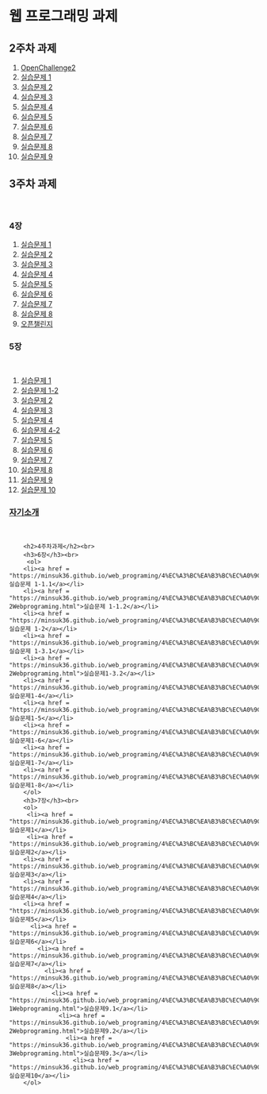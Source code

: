 <!DOCTYPE html>
<html lang="en">
<head>
    <meta charset="UTF-8">
    <meta name="viewport" content="width=device-width, initial-scale=1.0">
   
</head>
<body>
    <h1>웹 프로그래밍 과제</h1>
        <h2>2주차 과제</h2>
        <ol>
            <li><a href = "https://minsuk36.github.io/web_programing/2%EC%A3%BC%EC%B0%A8%20%EA%B3%BC%EC%A0%9C/OpenChallenge2.html">OpenChallenge2</a></li>
            <li><a href = "https://minsuk36.github.io/web_programing/2%EC%A3%BC%EC%B0%A8%20%EA%B3%BC%EC%A0%9C/2.1webprograming.html">실습문제 1</a></li>
            <li><a href = "https://minsuk36.github.io/web_programing/2%EC%A3%BC%EC%B0%A8%20%EA%B3%BC%EC%A0%9C/2.2webprograming.html">실습문제 2</a></li>
            <li><a href = "https://minsuk36.github.io/web_programing/2%EC%A3%BC%EC%B0%A8%20%EA%B3%BC%EC%A0%9C/2.3webprograming.html">실습문제 3</a></li>
            <li><a href = "https://minsuk36.github.io/web_programing/2%EC%A3%BC%EC%B0%A8%20%EA%B3%BC%EC%A0%9C/2.4webprograming.html">실습문제 4</a></li>
            <li><a href = "https://minsuk36.github.io/web_programing/2%EC%A3%BC%EC%B0%A8%20%EA%B3%BC%EC%A0%9C/2.5webprograming.html">실습문제 5</a></li>
            <li><a href = "https://minsuk36.github.io/web_programing/2%EC%A3%BC%EC%B0%A8%20%EA%B3%BC%EC%A0%9C/2.6webprograming.html">실습문제 6</a></li>
            <li><a href = "https://minsuk36.github.io/web_programing/2%EC%A3%BC%EC%B0%A8%20%EA%B3%BC%EC%A0%9C/2.7webprograming.html">실습문제 7</a></li>
            <li><a href = "https://minsuk36.github.io/web_programing/2%EC%A3%BC%EC%B0%A8%20%EA%B3%BC%EC%A0%9C/2.8webprograming.html">실습문제 8</a></li>
            <li><a href = "https://minsuk36.github.io/web_programing/2%EC%A3%BC%EC%B0%A8%20%EA%B3%BC%EC%A0%9C/2.9webprograming.html">실습문제 9</a></li>
        </ol>
        <h2>3주차 과제</h2><br>
        <h3>4장</h3>
       <ol>
            <li><a href = "https://minsuk36.github.io/web_programing/3%EC%A3%BC%EC%B0%A8%EA%B3%BC%EC%A0%9C/4.1webprograming.html">실습문제 1</a></li>
            <li><a href = "https://minsuk36.github.io/web_programing/3%EC%A3%BC%EC%B0%A8%EA%B3%BC%EC%A0%9C/4.2webprograming.html">실습문제 2</a></li>
            <li><a href = "https://minsuk36.github.io/web_programing/3%EC%A3%BC%EC%B0%A8%EA%B3%BC%EC%A0%9C/4.3webprograming.html">실습문제 3</a></li>
            <li><a href = "https://minsuk36.github.io/web_programing/3%EC%A3%BC%EC%B0%A8%EA%B3%BC%EC%A0%9C/4.4webprograming.html">실습문제 4</a></li>
            <li><a href = "https://minsuk36.github.io/web_programing/3%EC%A3%BC%EC%B0%A8%EA%B3%BC%EC%A0%9C/4.5webprograming.html">실습문제 5</a></li>
            <li><a href = "https://minsuk36.github.io/web_programing/3%EC%A3%BC%EC%B0%A8%EA%B3%BC%EC%A0%9C/4.6webprograming.html">실습문제 6</a></li>
            <li><a href = "https://minsuk36.github.io/web_programing/3%EC%A3%BC%EC%B0%A8%EA%B3%BC%EC%A0%9C/4.7webprograming.html">실습문제 7</a></li>
            <li><a href = "https://minsuk36.github.io/web_programing/3%EC%A3%BC%EC%B0%A8%EA%B3%BC%EC%A0%9C/4.8webprograming.html">실습문제 8</a></li>
           <li><a href = "https://minsuk36.github.io/web_programing/3%EC%A3%BC%EC%B0%A8%EA%B3%BC%EC%A0%9C/Openchallenge4.html">오픈챌린지</a></li>
      </ol>
            <h3>5장</h3><br>
       <ol>
            <li><a href = "https://minsuk36.github.io/web_programing/3%EC%A3%BC%EC%B0%A8%EA%B3%BC%EC%A0%9C/5.1webprograming.html">실습문제 1</a></li>
           <li><a href = "https://minsuk36.github.io/web_programing/3%EC%A3%BC%EC%B0%A8%EA%B3%BC%EC%A0%9C/5.1-2webprograming.html">실습문제 1-2</a></li>
            <li><a href = "https://minsuk36.github.io/web_programing/3%EC%A3%BC%EC%B0%A8%EA%B3%BC%EC%A0%9C/5.2webprograming.html">실습문제 2</a></li>
            <li><a href = "https://minsuk36.github.io/web_programing/3%EC%A3%BC%EC%B0%A8%EA%B3%BC%EC%A0%9C/5.3webprograming.html">실습문제 3</a></li>
            <li><a href = "https://minsuk36.github.io/web_programing/3%EC%A3%BC%EC%B0%A8%EA%B3%BC%EC%A0%9C/5.4webprograming.html">실습문제 4</a></li>
            <li><a href = "https://minsuk36.github.io/web_programing/3%EC%A3%BC%EC%B0%A8%EA%B3%BC%EC%A0%9C/5.4-2webprograming.html">실습문제 4-2</a></li>
            <li><a href = "https://minsuk36.github.io/web_programing/3%EC%A3%BC%EC%B0%A8%EA%B3%BC%EC%A0%9C/5.5webprograming.html">실습문제 5</a></li>
            <li><a href = "https://minsuk36.github.io/web_programing/3%EC%A3%BC%EC%B0%A8%EA%B3%BC%EC%A0%9C/5.6webprograming.html">실습문제 6</a></li>
            <li><a href = "https://minsuk36.github.io/web_programing/3%EC%A3%BC%EC%B0%A8%EA%B3%BC%EC%A0%9C/5.7webprogramng.html">실습문제 7</a></li>
            <li><a href = "https://minsuk36.github.io/web_programing/3%EC%A3%BC%EC%B0%A8%EA%B3%BC%EC%A0%9C/5.8webprograming.html">실습문제 8</a></li>
           <li><a href = "https://minsuk36.github.io/web_programing/3%EC%A3%BC%EC%B0%A8%EA%B3%BC%EC%A0%9C/5.9webprograming.html">실습문제 9</a></li>
           <li><a href = "https://minsuk36.github.io/web_programing/3%EC%A3%BC%EC%B0%A8%EA%B3%BC%EC%A0%9C/5.10webprograming.html">실습문제 10</a></li>
      </ol>
      <h3><a href = "https://minsuk36.github.io/web_programing/3%EC%A3%BC%EC%B0%A8%EA%B3%BC%EC%A0%9C/MyIntroduce.html">자기소개</a></h3><br>

        <h2>4주차과제</h2><br>
        <h3>6장</h3><br>
         <ol>
        <li><a href = "https://minsuk36.github.io/web_programing/4%EC%A3%BC%EA%B3%BC%EC%A0%9C/6.1Webprograming.html">실습문제 1-1.1</a></li>
        <li><a href = "https://minsuk36.github.io/web_programing/4%EC%A3%BC%EA%B3%BC%EC%A0%9C/6.1-2Webprograming.html">실습문제 1-1.2</a></li>
        <li><a href = "https://minsuk36.github.io/web_programing/4%EC%A3%BC%EA%B3%BC%EC%A0%9C/6.2Webprograming.html">실습문제 1-2</a></li>
        <li><a href = "https://minsuk36.github.io/web_programing/4%EC%A3%BC%EA%B3%BC%EC%A0%9C/6.3Webprograming.html">실습문제 1-3.1</a></li>
        <li><a href = "https://minsuk36.github.io/web_programing/4%EC%A3%BC%EA%B3%BC%EC%A0%9C/6.3-2Webprograming.html">실습문제1-3.2</a></li>
        <li><a href = "https://minsuk36.github.io/web_programing/4%EC%A3%BC%EA%B3%BC%EC%A0%9C/6.4Webprograming.html">실습문제1-4</a></li>
        <li><a href = "https://minsuk36.github.io/web_programing/4%EC%A3%BC%EA%B3%BC%EC%A0%9C/6.5Webprograming.html">실습문제1-5</a></li>
        <li><a href = "https://minsuk36.github.io/web_programing/4%EC%A3%BC%EA%B3%BC%EC%A0%9C/6.6Webprograming.html">실습문제1-6</a></li>
        <li><a href = "https://minsuk36.github.io/web_programing/4%EC%A3%BC%EA%B3%BC%EC%A0%9C/6.7Webprograming.html">실습문제1-7</a></li>
        <li><a href = "https://minsuk36.github.io/web_programing/4%EC%A3%BC%EA%B3%BC%EC%A0%9C/6.8Webprograming.html">실습문제1-8</a></li>
        </ol>
        <h3>7장</h3><br>
        <ol>
         <li><a href = "https://minsuk36.github.io/web_programing/4%EC%A3%BC%EA%B3%BC%EC%A0%9C/7.1Webprograming.html">실습문제1</a></li>
         <li><a href = "https://minsuk36.github.io/web_programing/4%EC%A3%BC%EA%B3%BC%EC%A0%9C/7.2Webprograming.html">실습문제2</a></li>
        <li><a href = "https://minsuk36.github.io/web_programing/4%EC%A3%BC%EA%B3%BC%EC%A0%9C/7.3Webprograming.html">실습문제3</a></li>
        <li><a href = "https://minsuk36.github.io/web_programing/4%EC%A3%BC%EA%B3%BC%EC%A0%9C/7.4Webprograming.html">실습문제4</a></li>
        <li><a href = "https://minsuk36.github.io/web_programing/4%EC%A3%BC%EA%B3%BC%EC%A0%9C/7.5Webprograming.html">실습문제5</a></li>
          <li><a href = "https://minsuk36.github.io/web_programing/4%EC%A3%BC%EA%B3%BC%EC%A0%9C/7.6Webprograming.html">실습문제6</a></li>
            <li><a href = "https://minsuk36.github.io/web_programing/4%EC%A3%BC%EA%B3%BC%EC%A0%9C/7.7Webprograming.html">실습문제7</a></li>
              <li><a href = "https://minsuk36.github.io/web_programing/4%EC%A3%BC%EA%B3%BC%EC%A0%9C/7.8Webprograming.html">실습문제8</a></li>
                <li><a href = "https://minsuk36.github.io/web_programing/4%EC%A3%BC%EA%B3%BC%EC%A0%9C/7.9-1Webprograming.html">실습문제9.1</a></li>
                  <li><a href = "https://minsuk36.github.io/web_programing/4%EC%A3%BC%EA%B3%BC%EC%A0%9C/7.9-2Webprograming.html">실습문제9.2</a></li>
                    <li><a href = "https://minsuk36.github.io/web_programing/4%EC%A3%BC%EA%B3%BC%EC%A0%9C/7.9-3Webprograming.html">실습문제9.3</a></li>
                      <li><a href = "https://minsuk36.github.io/web_programing/4%EC%A3%BC%EA%B3%BC%EC%A0%9C/7.10Webprograming.html">실습문제10</a></li>
        </ol>
</body>
</html>
